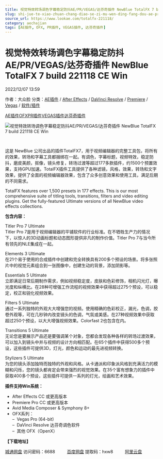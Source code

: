 ```yaml
---
title: 视觉特效转场调色字幕稳定防抖AE/PR/VEGAS/达芬奇插件 NewBlue TotalFX 7 build 221118 CE Win
slug: shi-jue-te-xiao-zhuan-chang-diao-se-zi-mu-wen-ding-fang-dou-ae-pr-vegas-da-fen-qi-cha-jian-newblue-totalfx-7-build-221118-ce-win
source_url: https://www.lookae.com/totalfx-221118/
category: aechajian
tags: [AE插件, OFX, PR插件, VEGAS插件, 达芬奇插件]
---
```

# 视觉特效转场调色字幕稳定防抖AE/PR/VEGAS/达芬奇插件 NewBlue TotalFX 7 build 221118 CE Win

2022/12/07 13:59

作者：大众脸
分类：[AE插件](https://www.lookae.com/after-effects/aechajian/) / [After Effects](https://www.lookae.com/after-effects/) / [DaVinci Resolve](https://www.lookae.com/qitarjcj/resolvezy/) / [Premiere](https://www.lookae.com/qitarjcj/premierezy/) / [Vegas](https://www.lookae.com/qitarjcj/vegaszy/) / [软件/插件](https://www.lookae.com/qitarjcj/)

[AE插件](https://www.lookae.com/tag/ae%e6%8f%92%e4%bb%b6/)[OFX](https://www.lookae.com/tag/ofx/)[PR插件](https://www.lookae.com/tag/pr%e6%8f%92%e4%bb%b6/)[VEGAS插件](https://www.lookae.com/tag/vegas%e6%8f%92%e4%bb%b6/)[达芬奇插件](https://www.lookae.com/tag/%e8%be%be%e8%8a%ac%e5%a5%87%e6%8f%92%e4%bb%b6/)

![视觉特效转场调色字幕稳定防抖AE/PR/VEGAS/达芬奇插件 NewBlue TotalFX 7 build 221118 CE Win](https://www.lookae.com/wp-content/uploads/2020/02/TotalFX7.jpg "视觉特效转场调色字幕稳定防抖AE/PR/VEGAS/达芬奇插件 NewBlue TotalFX 7 build 221118 CE Win-LookAE.com")

﻿

这是 NewBlue 公司出品的插件TotalFX7，用于视频编辑器的完整工具包，将所有的效果，转场和字幕工具都捆绑在一起。有调色，字幕标题，视频特效，稳定防抖，磨皮美颜，抠像，镜头修复，转场过渡等超过177多款插件，约1500个预置效果，支持GPU加速。TotalFX插件工具提供了各种滤镜，风格，效果，转场和文字效果，提供了全面的视频编辑器效果，包含了众多创意效果和使用工具，满足后期的不同需求。

TotalFX features over 1,500 presets in 177 effects. This is our most comprehensive suite of titling tools, transitions, filters and video editing plugins. Get the fully-featured Ultimate versions of all NewBlue video effects collections.

**包含内容：**

Titler Pro 7 Ultimate  
Titler Pro 7是用于视频编辑器的平铺软件的行业标准。在不牺牲生产力的情况下，以惊人的3D动画标题和动态图形提供非凡的制作价值。Titler Pro 7与当今所有领先的NLE集成在一起。

Elements 3 Ultimate  
在21个易于使用的合成插件中创建和完全转换具有200多个预设的场景。将多张照片中的视觉元素组合到一张图像中，创建生动的背景，添加阴影等。

Essentials 5 Ultimate  
立即满足日常后期制作需求，例如视频稳定度，皮肤和色彩修饰，相机闪光灯，曝光度和纵横比。在28种可增强工作流程的视频效果中获得超过275个预设，可以稳定，校正和锐化视频效果。

Filters 5 Ultimate  
通过一系列独特的外观大大增强您的视频。使用精确的色彩校正，漏光，色调，胶卷外观等，可在几秒钟内改变镜头的色调，气氛或美感。在27种视频效果中获取超过250个预设，以大大增强视频效果。Colorfast 2也包含在内。

Transitions 5 Ultimate  
无论您是要展示产品还是要强调某个对象，您都会发现各种各样的转场过渡效果，可以加入到镜头中并与视频的设计方向相匹配。在65个插件中获得500多个预设，这些插件可提供3D，灯光，颜色和运动的最先进视频转换。

Stylizers 5 Ultimate  
为您的镜头添加独特而独特的外观和风格。从卡通派和印象派风格到充满活力的模糊和闪烁，您的镜头都肯定会带来强烈的视觉效果。在35个富有想象力的插件中获取400多个预设，这些插件可提供一系列的灯光，绘画和艺术效果。

**插件支持Win系统：**

* After Effects CC 或更高版本
* Premiere Pro CC 或更高版本
* Avid Media Composer & Symphony 8+
* OFX系列：  
  –  Vegas Pro (64-bit)  
  –  DaVinci Resolve 达芬奇调色软件  
  –  其他 OFX（OpenX）

**【下载地址】**

[城通网盘](https://url70.ctfile.com/f/2827370-741352986-42732f?p=4431) 访问密码：6688          [百度网盘](https://pan.baidu.com/s/1Tlj1-JG42eQz6i4_Cr7daA?pwd=hxw8) 提取码：hxw8          [阿里云盘](https://www.aliyundrive.com/s/FuD1ARN7dSX)
